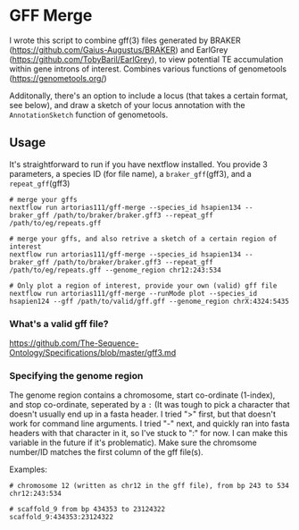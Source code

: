 # GFF Merge
I wrote this script to combine gff(3) files generated by BRAKER (https://github.com/Gaius-Augustus/BRAKER) and EarlGrey (https://github.com/TobyBaril/EarlGrey), to view potential TE accumulation within gene introns of interest. Combines various functions of genometools (https://genometools.org/)

Additonally, there's an option to include a locus (that takes a certain format, see below), and draw a sketch of your locus annotation with the `AnnotationSketch` function of genometools. 

## Usage 
It's straightforward to run if you have nextflow installed. You provide 3 parameters, a species ID (for file name), a `braker_gff`(gff3), and a `repeat_gff`(gff3)
```shell
# merge your gffs
nextflow run artorias111/gff-merge --species_id hsapien134 --braker_gff /path/to/braker/braker.gff3 --repeat_gff /path/to/eg/repeats.gff

# merge your gffs, and also retrive a sketch of a certain region of interest
nextflow run artorias111/gff-merge --species_id hsapien134 --braker_gff /path/to/braker/braker.gff3 --repeat_gff /path/to/eg/repeats.gff --genome_region chr12:243:534

# Only plot a region of interest, provide your own (valid) gff file
nextflow run artorias111/gff-merge --runMode plot --species_id hsapien124 --gff /path/to/valid/gff.gff --genome_region chrX:4324:5435
```

### What's a valid gff file?
https://github.com/The-Sequence-Ontology/Specifications/blob/master/gff3.md

### Specifying the genome region
The genome region contains a chromosome, start co-ordinate (1-index), and stop co-ordinate, seperated by a `:` (It was tough to pick a character that doesn't usually end up in a fasta header. I tried ">" first, but that doesn't work for command line arguments. I tried "-" next, and quickly ran into fasta headers with that character in it, so I've stuck to ":" for now. I can make this variable in the future if it's problematic). Make sure the chromsome number/ID matches the first column of the gff file(s). 

Examples: 
```shell
# chromosome 12 (written as chr12 in the gff file), from bp 243 to 534
chr12:243:534

# scaffold_9 from bp 434353 to 23124322
scaffold_9:434353:23124322
```
